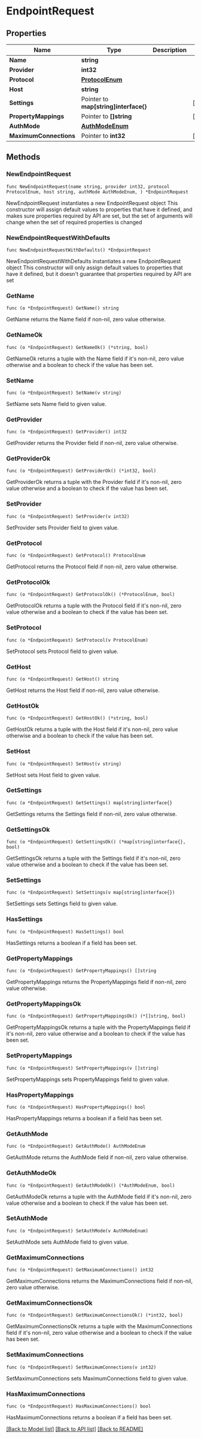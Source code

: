 # EndpointRequest

## Properties

Name | Type | Description | Notes
------------ | ------------- | ------------- | -------------
**Name** | **string** |  | 
**Provider** | **int32** |  | 
**Protocol** | [**ProtocolEnum**](ProtocolEnum.md) |  | 
**Host** | **string** |  | 
**Settings** | Pointer to **map[string]interface{}** |  | [optional] 
**PropertyMappings** | Pointer to **[]string** |  | [optional] 
**AuthMode** | [**AuthModeEnum**](AuthModeEnum.md) |  | 
**MaximumConnections** | Pointer to **int32** |  | [optional] 

## Methods

### NewEndpointRequest

`func NewEndpointRequest(name string, provider int32, protocol ProtocolEnum, host string, authMode AuthModeEnum, ) *EndpointRequest`

NewEndpointRequest instantiates a new EndpointRequest object
This constructor will assign default values to properties that have it defined,
and makes sure properties required by API are set, but the set of arguments
will change when the set of required properties is changed

### NewEndpointRequestWithDefaults

`func NewEndpointRequestWithDefaults() *EndpointRequest`

NewEndpointRequestWithDefaults instantiates a new EndpointRequest object
This constructor will only assign default values to properties that have it defined,
but it doesn't guarantee that properties required by API are set

### GetName

`func (o *EndpointRequest) GetName() string`

GetName returns the Name field if non-nil, zero value otherwise.

### GetNameOk

`func (o *EndpointRequest) GetNameOk() (*string, bool)`

GetNameOk returns a tuple with the Name field if it's non-nil, zero value otherwise
and a boolean to check if the value has been set.

### SetName

`func (o *EndpointRequest) SetName(v string)`

SetName sets Name field to given value.


### GetProvider

`func (o *EndpointRequest) GetProvider() int32`

GetProvider returns the Provider field if non-nil, zero value otherwise.

### GetProviderOk

`func (o *EndpointRequest) GetProviderOk() (*int32, bool)`

GetProviderOk returns a tuple with the Provider field if it's non-nil, zero value otherwise
and a boolean to check if the value has been set.

### SetProvider

`func (o *EndpointRequest) SetProvider(v int32)`

SetProvider sets Provider field to given value.


### GetProtocol

`func (o *EndpointRequest) GetProtocol() ProtocolEnum`

GetProtocol returns the Protocol field if non-nil, zero value otherwise.

### GetProtocolOk

`func (o *EndpointRequest) GetProtocolOk() (*ProtocolEnum, bool)`

GetProtocolOk returns a tuple with the Protocol field if it's non-nil, zero value otherwise
and a boolean to check if the value has been set.

### SetProtocol

`func (o *EndpointRequest) SetProtocol(v ProtocolEnum)`

SetProtocol sets Protocol field to given value.


### GetHost

`func (o *EndpointRequest) GetHost() string`

GetHost returns the Host field if non-nil, zero value otherwise.

### GetHostOk

`func (o *EndpointRequest) GetHostOk() (*string, bool)`

GetHostOk returns a tuple with the Host field if it's non-nil, zero value otherwise
and a boolean to check if the value has been set.

### SetHost

`func (o *EndpointRequest) SetHost(v string)`

SetHost sets Host field to given value.


### GetSettings

`func (o *EndpointRequest) GetSettings() map[string]interface{}`

GetSettings returns the Settings field if non-nil, zero value otherwise.

### GetSettingsOk

`func (o *EndpointRequest) GetSettingsOk() (*map[string]interface{}, bool)`

GetSettingsOk returns a tuple with the Settings field if it's non-nil, zero value otherwise
and a boolean to check if the value has been set.

### SetSettings

`func (o *EndpointRequest) SetSettings(v map[string]interface{})`

SetSettings sets Settings field to given value.

### HasSettings

`func (o *EndpointRequest) HasSettings() bool`

HasSettings returns a boolean if a field has been set.

### GetPropertyMappings

`func (o *EndpointRequest) GetPropertyMappings() []string`

GetPropertyMappings returns the PropertyMappings field if non-nil, zero value otherwise.

### GetPropertyMappingsOk

`func (o *EndpointRequest) GetPropertyMappingsOk() (*[]string, bool)`

GetPropertyMappingsOk returns a tuple with the PropertyMappings field if it's non-nil, zero value otherwise
and a boolean to check if the value has been set.

### SetPropertyMappings

`func (o *EndpointRequest) SetPropertyMappings(v []string)`

SetPropertyMappings sets PropertyMappings field to given value.

### HasPropertyMappings

`func (o *EndpointRequest) HasPropertyMappings() bool`

HasPropertyMappings returns a boolean if a field has been set.

### GetAuthMode

`func (o *EndpointRequest) GetAuthMode() AuthModeEnum`

GetAuthMode returns the AuthMode field if non-nil, zero value otherwise.

### GetAuthModeOk

`func (o *EndpointRequest) GetAuthModeOk() (*AuthModeEnum, bool)`

GetAuthModeOk returns a tuple with the AuthMode field if it's non-nil, zero value otherwise
and a boolean to check if the value has been set.

### SetAuthMode

`func (o *EndpointRequest) SetAuthMode(v AuthModeEnum)`

SetAuthMode sets AuthMode field to given value.


### GetMaximumConnections

`func (o *EndpointRequest) GetMaximumConnections() int32`

GetMaximumConnections returns the MaximumConnections field if non-nil, zero value otherwise.

### GetMaximumConnectionsOk

`func (o *EndpointRequest) GetMaximumConnectionsOk() (*int32, bool)`

GetMaximumConnectionsOk returns a tuple with the MaximumConnections field if it's non-nil, zero value otherwise
and a boolean to check if the value has been set.

### SetMaximumConnections

`func (o *EndpointRequest) SetMaximumConnections(v int32)`

SetMaximumConnections sets MaximumConnections field to given value.

### HasMaximumConnections

`func (o *EndpointRequest) HasMaximumConnections() bool`

HasMaximumConnections returns a boolean if a field has been set.


[[Back to Model list]](../README.md#documentation-for-models) [[Back to API list]](../README.md#documentation-for-api-endpoints) [[Back to README]](../README.md)



